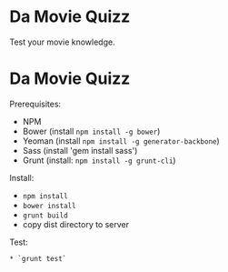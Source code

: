 # Da Movie Quizz
Test your movie knowledge.

Da Movie Quizz
========

Prerequisites:

  * NPM
  * Bower (install `npm install -g bower`)
  * Yeoman (install `npm install -g generator-backbone`)
  * Sass (install 'gem install sass')
  * Grunt (install: `npm install -g grunt-cli`)


Install:
 * `npm install`
 * `bower install`
 * `grunt build`
 * copy dist directory to server

Test:
	
	* `grunt test`